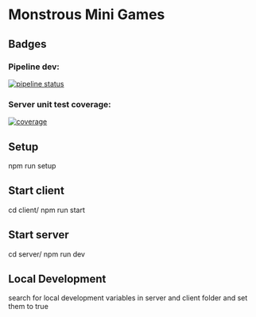 # Monstrous Mini Games

## Badges

### Pipeline dev:

[![pipeline status](https://gitlab.mediacube.at/fhs41228/masterprojekt_troth_fellinger_spiegelmayr_maislinger/badges/dev/pipeline.svg)](https://gitlab.mediacube.at/fhs41228/masterprojekt_troth_fellinger_spiegelmayr_maislinger/commits/dev)

### Server unit test coverage:

[![coverage](https://gitlab.mediacube.at/fhs41228/masterprojekt_troth_fellinger_spiegelmayr_maislinger/badges/dev/coverage.svg/coverage.svg?job=test-unit:server})](https://gitlab.mediacube.at/fhs41228/masterprojekt_troth_fellinger_spiegelmayr_maislinger/commits/dev)

## Setup

npm run setup

## Start client

cd client/
npm run start

## Start server

cd server/
npm run dev

## Local Development

search for local development variables in server and client folder and set them to true
